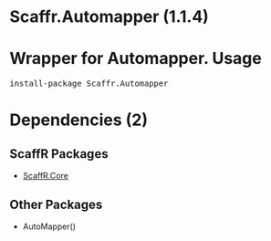 ﻿Scaffr.Automapper (1.1.4)
======
Wrapper for Automapper.
Usage
======
<pre>install-package Scaffr.Automapper</pre>
Dependencies (2)
=====

ScaffR Packages
------
* [ScaffR.Core](https://github.com/wcpro/ScaffR/tree/master/src/ScaffR.Core)

Other Packages
------
* AutoMapper()
